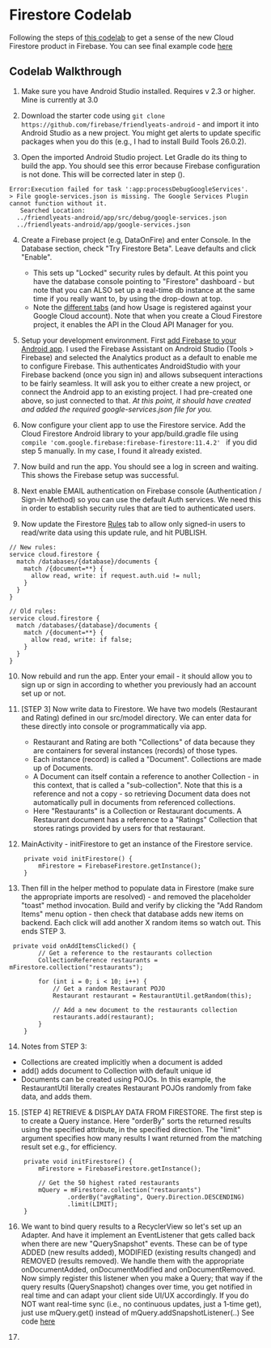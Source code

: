 # Firestore Codelab

Following the steps of [this codelab](https://codelabs.developers.google.com/codelabs/firestore-android/index.html) to get a sense of the new Cloud Firestore product in Firebase. You can see final example code [here](https://github.com/firebase/quickstart-android/tree/master/firestore/app/src/main/java/com/google/firebase/example/fireeats)

## Codelab Walkthrough

1. Make sure you have Android Studio installed. Requires v 2.3 or higher. Mine is currently at 3.0

2. Download the starter code using ```git clone https://github.com/firebase/friendlyeats-android``` - and import it into Android Studio as a new project. You might get alerts to update specific packages when you do this (e.g., I had to install Build Tools 26.0.2).

3. Open the imported Android Studio project. Let Gradle do its thing to build the app. You should see this error because Firebase configuration is not done. This will be corrected later in step ().
```
Error:Execution failed for task ':app:processDebugGoogleServices'.
> File google-services.json is missing. The Google Services Plugin cannot function without it. 
   Searched Location: 
  ../friendlyeats-android/app/src/debug/google-services.json
  ../friendlyeats-android/app/google-services.json
```

4. Create a Firebase project (e.g, DataOnFire) and enter Console. In the Database section, check "Try Firestore Beta". Leave defaults and click "Enable". 
    * This sets up "Locked" security rules by default. At this point you have the database console pointing to "Firestore" dashboard - but note that you can ALSO set up a real-time db instance at the same time if you really want to, by using the drop-down at top. 
    * Note the [different tabs](https://console.firebase.google.com/project/data-on-fire/database/firestore/usage) (and how Usage is registered against your Google Cloud account). Note that when you create a Cloud Firestore project, it enables the API in the Cloud API Manager for you.

5. Setup your development environment. First [add Firebase to your Android app](https://firebase.google.com/docs/android/setup). I used the Firebase Assistant on Android Studio (Tools > Firebase) and selected the Analytics product as a default to enable me to configure Firebase. This authenticates AndroidStudio with your Firebase backend (once you sign in) and allows subsequent interactions to be fairly seamless. It will ask you to either create a new project, or connect the Android app to an existing project. I had pre-created one above, so just connected to that. _At this point, it should have created and added the required  google-services.json file for you._

6. Now configure your client app to use the Firestore service. Add the Cloud Firestore Android library to your app/build.gradle file using ```compile 'com.google.firebase:firebase-firestore:11.4.2' ``` if you did step 5 manually. In my case, I found it already existed.

7. Now build and run the app. You should see a log in screen and waiting. This shows the Firebase setup was successful.

8. Next enable EMAIL authentication on Firebase console (Authentication / Sign-in Method) so you can use the default Auth services. We need this in order to establish security rules that are tied to authenticated users.

9. Now update the Firestore [Rules](https://console.firebase.google.com/project/data-on-fire/database/firestore/rules) tab to allow only signed-in users to read/write data using this update rule, and hit PUBLISH.
```
// New rules:
service cloud.firestore {
  match /databases/{database}/documents {
    match /{document=**} {
      allow read, write: if request.auth.uid != null;
    }
  }
}

// Old rules:
service cloud.firestore {
  match /databases/{database}/documents {
    match /{document=**} {
      allow read, write: if false;
    }
  }
}
```
10. Now rebuild and run the app. Enter your email - it should allow you to sign up or sign in according to whether you previously had an account set up or not.

11. [STEP 3] Now write data to Firestore. We have two models (Restaurant and Rating) defined in our src/model directory. We can enter data for these directly into console or programmatically via app.
    * Restaurant and Rating are both "Collections" of data because they are containers for several instances (records) of those types.
    * Each instance (record) is called a "Document". Collections are made up of Documents.
    * A Document can itself contain a reference to another Collection - in this context, that is called a "sub-collection". Note that this is a reference and not a copy - so retrieving Document data does not automatically pull in documents from referenced collections.
    * Here "Restaurants" is a Collection or Restaurant documents. A Restaurant document has a reference to a "Ratings" Collection that stores ratings provided by users for that restaurant.

12. MainActivity - initFirestore to get an instance of the Firestore service.
```
    private void initFirestore() {
        mFirestore = FirebaseFirestore.getInstance();
    }
```

13. Then fill in the helper method to populate data in Firestore (make sure the appropriate imports are resolved) - and removed the placeholder "toast" method invocation. Build and verify by clicking the "Add Random Items" menu option - then check that database adds new items on backend. Each click will add another X random items so watch out. This ends STEP 3.
```
 private void onAddItemsClicked() {
        // Get a reference to the restaurants collection
        CollectionReference restaurants = mFirestore.collection("restaurants");

        for (int i = 0; i < 10; i++) {
            // Get a random Restaurant POJO
            Restaurant restaurant = RestaurantUtil.getRandom(this);

            // Add a new document to the restaurants collection
            restaurants.add(restaurant);
        }
    }
```
14. Notes from STEP 3: 
 * Collections are created implicitly when a document is added
 * add() adds document to Collection with default unique id 
 * Documents can be created using POJOs. In this example, the RestaurantUtil literally creates Restaurant POJOs randomly from fake data, and adds them.

15. [STEP 4] RETRIEVE & DISPLAY DATA FROM FIRESTORE. The first step is to create a Query instance. Here "orderBy" sorts the returned results using the specified attribute, in the specified direction. The "limit" argument specifies how many results I want returned from the matching result set e.g., for efficiency.
```
    private void initFirestore() {
        mFirestore = FirebaseFirestore.getInstance();

        // Get the 50 highest rated restaurants
        mQuery = mFirestore.collection("restaurants")
                .orderBy("avgRating", Query.Direction.DESCENDING)
                .limit(LIMIT);
    }
```

16. We want to bind query results to a RecyclerView so let's set up an Adapter. And have it implement an EventListener that gets called back when there are new "QuerySnapshot" events. These can be of type ADDED (new results added), MODIFIED (existing results changed) and REMOVED (results removed). We handle them with the appropriate onDocumentAdded, onDocumentModified and onDocumentRemoved. Now simply register this listener when you make a Query; that way if the query results (QuerySnapshot) changes over time, you get notified in real time and can adapt your client side UI/UX accordingly. If you do NOT want real-time sync (i.e., no continuous updates, just a 1-time get), just use mQuery.get() instead of mQuery.addSnapshotListener(..)
See code [here](https://github.com/firebase/quickstart-android/blob/master/firestore/app/src/main/java/com/google/firebase/example/fireeats/adapter/FirestoreAdapter.java)

17. 








